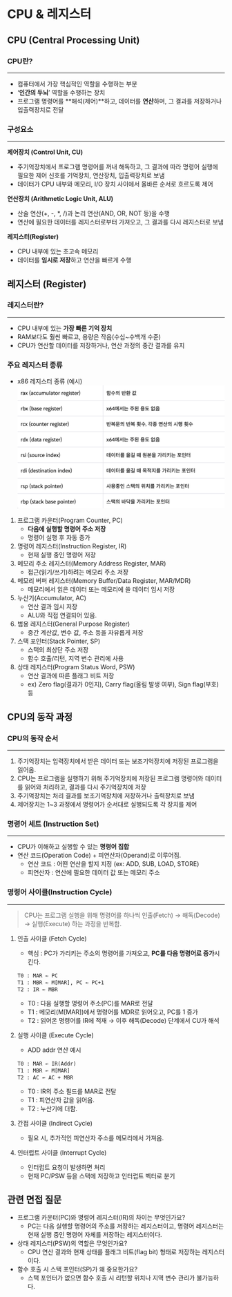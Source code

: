 # CPU & 레지스터

## CPU (Central Processing Unit)

### CPU란?

---

- 컴퓨터에서 가장 핵심적인 역할을 수행하는 부분
- ‘**인간의 두뇌**’ 역할을 수행하는 장치
- 프로그램 명령어를 **해석(제어)**하고, 데이터를 **연산**하며, 그 결과를 저장하거나 입출력장치로 전달

### 구성요소

---

**제어장치 (Control Unit, CU)**

- 주기억장치에서 프로그램 명령어를 꺼내 해독하고, 그 결과에 따라 명령어 실행에 필요한 제어 신호를 기억장치, 연산장치, 입출력장치로 보냄
- 데이터가 CPU 내부와 메모리, I/O 장치 사이에서 올바른 순서로 흐르도록 제어

**연산장치 (Arithmetic Logic Unit, ALU)**

- 산술 연산(+, -, \*, /)과 논리 연산(AND, OR, NOT 등)을 수행
- 연산에 필요한 데이터를 레지스터로부터 가져오고, 그 결과를 다시 레지스터로 보냄

**레지스터(Register)**

- CPU 내부에 있는 초고속 메모리
- 데이터를 **임시로 저장**하고 연산을 빠르게 수행

## 레지스터 (Register)

### 레지스터란?

---

- CPU 내부에 있는 **가장 빠른 기억 장치**
- RAM보다도 훨씬 빠르고, 용량은 작음(수십~수백개 수준)
- CPU가 연산할 데이터를 저장하거나, 연산 과정의 중간 결과를 유지

### 주요 레지스터 종류

- x86 레지스터 종류 (예시)
  ![x86레지스터](./images/x86_register.png)

1. 프로그램 카운터(Program Counter, PC)
   - **다음에 실행할 명령어 주소 저장**
   - 명령어 실행 후 자동 증가
2. 명령어 레지스터(Instruction Register, IR)
   - 현재 실행 중인 명령어 저장
3. 메모리 주소 레지스터(Memory Address Register, MAR)
   - 접근(읽기/쓰기)하려는 메모리 주소 저장
4. 메모리 버퍼 레지스터(Memory Buffer/Data Register, MAR/MDR)
   - 메모리에서 읽은 데이터 또는 메모리에 쓸 데이터 임시 저장
5. 누산기(Accumulator, AC)
   - 연산 결과 임시 저장
   - ALU와 직접 연결되어 있음.
6. 범용 레지스터(General Purpose Register)
   - 중간 계산값, 변수 값, 주소 등을 자유롭게 저장
7. 스택 포인터(Stack Pointer, SP)
   - 스택의 최상단 주소 저장
   - 함수 호출/리턴, 지역 변수 관리에 사용
8. 상태 레지스터(Program Status Word, PSW)
   - 연산 결과에 따른 플래그 비트 저장
   - ex) Zero flag(결과가 0인지), Carry flag(올림 발생 여부), Sign flag(부호) 등

## CPU의 동작 과정

### CPU의 동작 순서

---

1. 주기억장치는 입력장치에서 받은 데이터 또는 보조기억장치에 저장된 프로그램을 읽어옴.
2. CPU는 프로그램을 실행하기 위해 주기억장치에 저장된 프로그램 명령어와 데이터를 읽어와 처리하고, 결과를 다시 주기억장치에 저장
3. 주기억장치는 처리 결과를 보조기억장치에 저장하거나 출력장치로 보냄
4. 제어장치는 1~3 과정에서 명령어가 순서대로 실행되도록 각 장치를 제어

### 명령어 세트 (Instruction Set)

---

- CPU가 이해하고 실행할 수 있는 **명령어 집합**
- 연산 코드(Operation Code) + 피연산자(Operand)로 이루어짐.
  - 연산 코드 : 어떤 연산을 할지 지정 (ex: ADD, SUB, LOAD, STORE)
  - 피연산자 : 연산에 필요한 데이터 값 또는 메모리 주소

### 명령어 사이클(Instruction Cycle)

---

> CPU는 프로그램 실행을 위해 명령어를 하나씩 인출(Fetch) → 해독(Decode) → 실행(Execute) 하는 과정을 반복함.

1. 인출 사이클 (Fetch Cycle)

   - 핵심 : PC가 가리키는 주소의 명령어를 가져오고, **PC를 다음 명령어로 증가**시킨다.

   ```
   T0 : MAR ← PC
   T1 : MBR ← M[MAR], PC ← PC+1
   T2 : IR ← MBR
   ```

   - T0 : 다음 실행할 명령어 주소(PC)를 MAR로 전달
   - T1 : 메모리(M[MAR])에서 명령어를 MDR로 읽어오고, PC를 1 증가
   - T2 : 읽어온 명령어를 IR에 적재 → 이후 해독(Decode) 단계에서 CU가 해석

2. 실행 사이클 (Execute Cycle)

   - ADD addr 연산 예시

   ```
   T0 : MAR ← IR(Addr)
   T1 : MBR ← M[MAR]
   T2 : AC ← AC + MBR
   ```

   - T0 : IR의 주소 필드를 MAR로 전달
   - T1 : 피연산자 값을 읽어옴.
   - T2 : 누산기에 더함.

3. 간접 사이클 (Indirect Cycle)
   - 필요 시, 추가적인 피연산자 주소를 메모리에서 가져옴.
4. 인터럽트 사이클 (Interrupt Cycle)
   - 인터럽트 요청이 발생하면 처리
   - 현재 PC/PSW 등을 스택에 저장하고 인터럽트 벡터로 분기

## 관련 면접 질문

- 프로그램 카운터(PC)와 명령어 레지스터(IR)의 차이는 무엇인가요?
  - PC는 다음 실행할 명령어의 주소를 저장하는 레지스터이고, 명령어 레지스터는 현재 실행 중인 명령어 자체를 저장하는 레지스터이다.
- 상태 레지스터(PSW)의 역할은 무엇인가요?
  - CPU 연산 결과와 현재 상태를 플래그 비트(flag bit) 형태로 저장하는 레지스터이다.
- 함수 호출 시 스택 포인터(SP)가 왜 중요한가요?
  - 스택 포인터가 없으면 함수 호출 시 리턴할 위치나 지역 변수 관리가 불가능하다.
